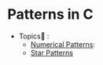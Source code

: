 # Patterns in C

* Topics📄 :
  - [Numerical Patterns](https://github.com/pilipi-puu-puu/winter-of-contributing/tree/main/C_CPP/Pattern/number%20pattern):
  - [Star Patterns](https://github.com/pilipi-puu-puu/winter-of-contributing/tree/main/C_CPP/Pattern/star%20pattern)
  
 
     
     

  

